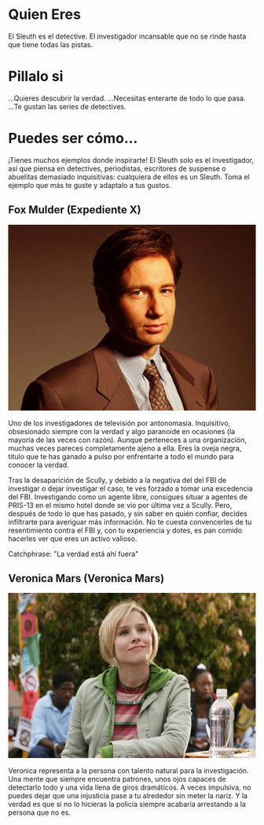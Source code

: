 # Quien Eres
El Sleuth es el detective. El investigador incansable que no se rinde hasta que tiene todas las pistas.

# Pillalo si

...Quieres descubrir la verdad.
...Necesitas enterarte de todo lo que pasa.
...Te gustan las series de detectives.

# Puedes ser cómo...
¡Tienes muchos ejemplos donde inspirarte! El Sleuth solo es el investigador, así que piensa en detectives, periodistas, escritores de suspense o abuelitas demasiado inquisitivas: cualquiera de ellos es un Sleuth. Toma el ejemplo que más te guste y adaptalo a tus gustos.

## Fox Mulder (Expediente X)

![mulder](./imgs/mulder.jpg)

Uno de los investigadores de televisión por antonomasia. Inquisitivo, obsesionado siempre con la verdad y algo paranoide en ocasiones (la mayoría de las veces con razón). Aunque perteneces a una organización, muchas veces pareces completamente ajeno a ella. Eres la oveja negra, título que te has ganado a pulso por enfrentarte a todo el mundo para conocer la verdad. 

Tras la desaparición de Scully, y debido a la negativa del del FBI de investigar o dejar investigar el caso, te ves forzado a tomar una excedencia del FBI. Investigando como un agente libre, consigues situar a agentes de PRIS-13 en el mismo hotel donde se vio por última vez a Scully. Pero, después de todo lo que has pasado, y sin saber en quién confiar, decides infiltrarte para averiguar más información.  No te cuesta convencerles de tu resentimiento contra el FBI y, con tu experiencia y dotes, es pan comido hacerles ver que eres un activo valioso.

Catchphrase: "La verdad está ahí fuera"


## Veronica Mars (Veronica Mars)

![Veronica](./imgs/veronica.webp)

Veronica representa a la persona con talento natural para la investigación. Una mente que siempre encuentra patrones, unos ojos capaces de detectarlo todo y una vida llena de giros dramáticos. A veces impulsiva, no puedes dejar que una injusticia pase a tu alrededor sin meter la nariz. Y la verdad es que si no lo hicieras la policía siempre acabaría arrestando a la persona que no es.

<!--Catchphrase: "Se que parece imposible, pero es así"-->
